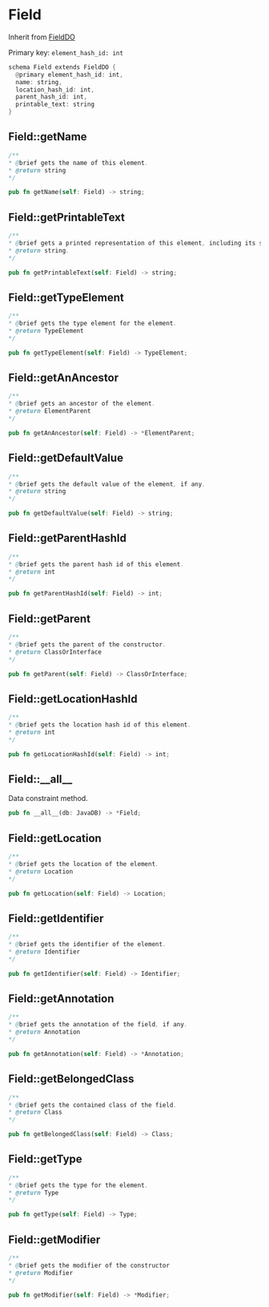 # Field

Inherit from [FieldDO](./FieldDO.md)

Primary key: `element_hash_id: int`

```rust
schema Field extends FieldDO {
  @primary element_hash_id: int,
  name: string,
  location_hash_id: int,
  parent_hash_id: int,
  printable_text: string
}
```
## Field::getName

```java
/**
* @brief gets the name of this element.
* @return string
*/
```
```rust
pub fn getName(self: Field) -> string;
```
## Field::getPrintableText

```java
/**
* @brief gets a printed representation of this element, including its structure where applicable.
* @return string.
*/
```
```rust
pub fn getPrintableText(self: Field) -> string;
```
## Field::getTypeElement

```java
/**
* @brief gets the type element for the element.
* @return TypeElement
*/
```
```rust
pub fn getTypeElement(self: Field) -> TypeElement;
```
## Field::getAnAncestor

```java
/**
* @brief gets an ancestor of the element.
* @return ElementParent 
*/
```
```rust
pub fn getAnAncestor(self: Field) -> *ElementParent;
```
## Field::getDefaultValue

```java
/**
* @brief gets the default value of the element, if any.
* @return string 
*/
```
```rust
pub fn getDefaultValue(self: Field) -> string;
```
## Field::getParentHashId

```java
/**
* @brief gets the parent hash id of this element.
* @return int
*/
```
```rust
pub fn getParentHashId(self: Field) -> int;
```
## Field::getParent

```java
/**
* @brief gets the parent of the constructor.
* @return ClassOrInterface 
*/
```
```rust
pub fn getParent(self: Field) -> ClassOrInterface;
```
## Field::getLocationHashId

```java
/**
* @brief gets the location hash id of this element.
* @return int
*/
```
```rust
pub fn getLocationHashId(self: Field) -> int;
```
## Field::\_\_all\_\_

Data constraint method.

```rust
pub fn __all__(db: JavaDB) -> *Field;
```
## Field::getLocation

```java
/**
* @brief gets the location of the element.
* @return Location 
*/
```
```rust
pub fn getLocation(self: Field) -> Location;
```
## Field::getIdentifier

```java
/**
* @brief gets the identifier of the element.
* @return Identifier 
*/
```
```rust
pub fn getIdentifier(self: Field) -> Identifier;
```
## Field::getAnnotation

```java
/**
* @brief gets the annotation of the field, if any.
* @return Annotation 
*/
```
```rust
pub fn getAnnotation(self: Field) -> *Annotation;
```
## Field::getBelongedClass

```java
/**
* @brief gets the contained class of the field.
* @return Class 
*/
```
```rust
pub fn getBelongedClass(self: Field) -> Class;
```
## Field::getType

```java
/**
* @brief gets the type for the element.
* @return Type
*/
```
```rust
pub fn getType(self: Field) -> Type;
```
## Field::getModifier

```java
/**
* @brief gets the modifier of the constructor
* @return Modifier 
*/
```
```rust
pub fn getModifier(self: Field) -> *Modifier;
```
